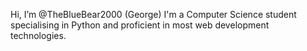 Hi, I’m @TheBlueBear2000 (George)
I'm a Computer Science student specialising in Python and proficient in most web development technologies.

<!---
TheBlueBear2000/TheBlueBear2000 is a ✨ special ✨ repository because its `README.md` (this file) appears on your GitHub profile.
You can click the Preview link to take a look at your changes.
--->
